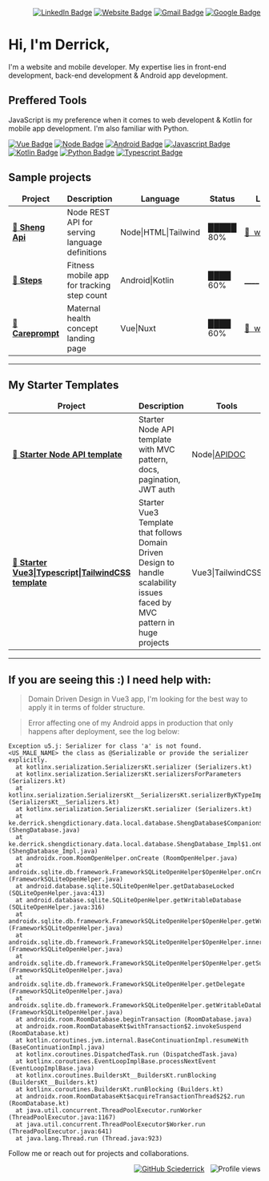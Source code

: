 <div align="right">

[![LinkedIn Badge](https://img.shields.io/badge/LinkedIn-%230077B5.svg?logo=linkedin&logoColor=white)](https://www.linkedin.com/in/derrick-mbarani/)
[![Website Badge](https://img.shields.io/badge/-website-black?logo=googlechrome&style=flat&logoColor=white)](https://derrickmbarani.vercel.app/)
[![Gmail Badge](https://img.shields.io/badge/-derrickmbarani-c14438?style=flat&logo=Gmail&logoColor=white&link=mailto:derrickmbarani@gmail.com)](mailto:derrickmbarani@gmail.com)
[![Google Badge](https://img.shields.io/badge/-g.dev-32cd32?style=flat&logo=Google&logoColor=white)](https://g.dev/derrick_mbarani)
</div>

# Hi, I'm Derrick,

I'm a website and mobile developer. My expertise lies in front-end development, back-end development & Android app development.

## Preffered Tools

JavaScript is my preference when it comes to web developent &
Kotlin for mobile app development. I'm also familiar with Python.    
    
[![Vue Badge](https://img.shields.io/badge/-VueJS-3c4e64?style=for-the-badge&logo=vue.js&logoColor=white&logoWidth=30)](https://vuejs.org/)
[![Node Badge](https://img.shields.io/badge/-NodeJS-3a5311?style=for-the-badge&logo=node.js&logoColor=white&logoWidth=30)](https://nodejs.org/)
[![Android Badge](https://img.shields.io/badge/-Android-32cd32?style=for-the-badge&logo=android&logoColor=white&logoWidth=30)](https://developer.android.com/)
[![Javascript Badge](https://img.shields.io/badge/-Javascript-efd81d?style=for-the-badge&logo=javascript&logoColor=black&logoWidth=30)](https://www.javascript.com/)
[![Kotlin Badge](https://img.shields.io/badge/-Kotlin-E24462?style=for-the-badge&logo=kotlin&logoColor=b125ea&logoWidth=30)](https://kotlinlang.org/)
[![Python Badge](https://img.shields.io/badge/-Python-efd81d?style=for-the-badge&logo=python&logoWidth=30)](https://www.python.org/)
[![Typescript Badge](https://img.shields.io/badge/-Typescript-FFFFF0?style=for-the-badge&logo=typescript&logoWidth=30)](https://www.typescriptlang.org/)

## Sample projects

<table>
<thead align="center">
    <tr border: none;>
    <td><b>Project</b></td>
    <td><b>Description</b></td>
    <td><b>Language</b></td>
    <td><b>Status</b></td>
    <td><b>Link</b></td>
    </tr>
</thead>
<tbody>
    <tr>
        <td><a href="https://github.com/Sciederrick/NodeDefinitionsApi"><b>🚀 Sheng Api</b></a></td>
        <td>Node REST API for serving language definitions</td>
        <td>Node|HTML|Tailwind</td>
        <td>█████ 80%</td>
        <td><a href="https://dull-gold-cape-buffalo-hem.cyclic.app">🔗&nbsp;&nbsp;website</a></td>
    </tr>
    <tr>
        <td><a href="https://github.com/Sciederrick/Steps"><b>🚀 Steps</b></a></td>
        <td>Fitness mobile app for tracking step count</td>
        <td>Android|Kotlin</td>
        <td>████ 60%</td>
        <td><a href="https://dull-gold-cape-buffalo-hem.cyclic.app/">____</a></td>
    </tr>
    <tr>
        <td><a href="https://github.com/Sciederrick/CarePrompt"><b>🚀 Careprompt</b></a></td>
        <td>Maternal health concept landing page</td>
        <td>Vue|Nuxt</td>
        <td>████ 60%</td>
        <td><a href="https://care-prompt.vercel.app">🔗&nbsp;&nbsp;website</a></td>
    </tr>
</tbody>
</table>

<hr/>

## My Starter Templates

<table>
<thead align="center">
    <tr border: none;>
    <td><b>Project</b></td>
    <td><b>Description</b></td>
    <td><b>Tools</b></td>
    <td><b>Status</b></td>
    <td><b>Link</b></td>
    </tr>
</thead>
<tbody>
    <tr>
        <td><a href="https://github.com/Sciederrick/Node.js_API_Template"><b>🚀 Starter Node API template</b></a></td>
        <td>Starter Node API template with MVC pattern, docs, pagination, JWT auth</td>
        <td>Node|<a href="https://apidocjs.com/">APIDOC</a></td>
        <td>█████ 95%</td>
        <td><a href="https://github.com/Sciederrick/Node.js_API_Template">🔗&nbsp;&nbsp;repo</a></td>
    </tr>
    <tr>
        <td><a href="https://github.com/Sciederrick/Vue3.DDD.Template"><b>🚀 Starter Vue3|Typescript|TailwindCSS template</b></a></td>
        <td>Starter Vue3 Template that follows Domain Driven Design to handle scalability issues faced by MVC pattern in huge projects</td>
        <td>Vue3|TailwindCSS</td>
        <td>█5%</td>
        <td><a href="https://github.com/Sciederrick/Node.js_API_Template">🔗&nbsp;&nbsp;____</a></td>
    </tr>
</tbody>
</table>

<hr/>

## If you are seeing this :) I need help with:

> Domain Driven Design in Vue3 app, I'm looking for the best way to apply it in terms of folder structure.

> Error affecting one of my Android apps in production that only happens after deployment, see the log below:

```
Exception u5.j: Serializer for class 'a' is not found.
<US_MALE_NAME> the class as @Serializable or provide the serializer explicitly.
  at kotlinx.serialization.SerializersKt.serializer (Serializers.kt)
  at kotlinx.serialization.SerializersKt.serializersForParameters (Serializers.kt)
  at kotlinx.serialization.SerializersKt__SerializersKt.serializerByKTypeImpl$SerializersKt__SerializersKt (SerializersKt__Serializers.kt)
  at kotlinx.serialization.SerializersKt.serializer (Serializers.kt)
  at ke.derrick.shengdictionary.data.local.database.ShengDatabase$Companion$buildDatabase$1.onCreate (ShengDatabase.java)
  at ke.derrick.shengdictionary.data.local.database.ShengDatabase_Impl$1.onCreate (ShengDatabase_Impl.java)
  at androidx.room.RoomOpenHelper.onCreate (RoomOpenHelper.java)
  at androidx.sqlite.db.framework.FrameworkSQLiteOpenHelper$OpenHelper.onCreate (FrameworkSQLiteOpenHelper.java)
  at android.database.sqlite.SQLiteOpenHelper.getDatabaseLocked (SQLiteOpenHelper.java:413)
  at android.database.sqlite.SQLiteOpenHelper.getWritableDatabase (SQLiteOpenHelper.java:316)
  at androidx.sqlite.db.framework.FrameworkSQLiteOpenHelper$OpenHelper.getWritableOrReadableDatabase (FrameworkSQLiteOpenHelper.java)
  at androidx.sqlite.db.framework.FrameworkSQLiteOpenHelper$OpenHelper.innerGetDatabase (FrameworkSQLiteOpenHelper.java)
  at androidx.sqlite.db.framework.FrameworkSQLiteOpenHelper$OpenHelper.getSupportDatabase (FrameworkSQLiteOpenHelper.java)
  at androidx.sqlite.db.framework.FrameworkSQLiteOpenHelper.getDelegate (FrameworkSQLiteOpenHelper.java)
  at androidx.sqlite.db.framework.FrameworkSQLiteOpenHelper.getWritableDatabase (FrameworkSQLiteOpenHelper.java)
  at androidx.room.RoomDatabase.beginTransaction (RoomDatabase.java)
  at androidx.room.RoomDatabaseKt$withTransaction$2.invokeSuspend (RoomDatabase.kt)
  at kotlin.coroutines.jvm.internal.BaseContinuationImpl.resumeWith (BaseContinuationImpl.java)
  at kotlinx.coroutines.DispatchedTask.run (DispatchedTask.java)
  at kotlinx.coroutines.EventLoopImplBase.processNextEvent (EventLoopImplBase.java)
  at kotlinx.coroutines.BuildersKt__BuildersKt.runBlocking (BuildersKt__Builders.kt)
  at kotlinx.coroutines.BuildersKt.runBlocking (Builders.kt)
  at androidx.room.RoomDatabaseKt$acquireTransactionThread$2$2.run (RoomDatabase.kt)
  at java.util.concurrent.ThreadPoolExecutor.runWorker (ThreadPoolExecutor.java:1167)
  at java.util.concurrent.ThreadPoolExecutor$Worker.run (ThreadPoolExecutor.java:641)
  at java.lang.Thread.run (Thread.java:923)
  ```

Follow me or reach out for projects and collaborations.
<div align="right">
    
[![GitHub Sciederrick](https://img.shields.io/github/followers/sciederrick?label=follow&style=social)](https://github.com/Sciederrick)
&nbsp;
![Profile views](https://visitor-badge.glitch.me/badge?page_id=sciederrick.sciederrick)
    
</div>
